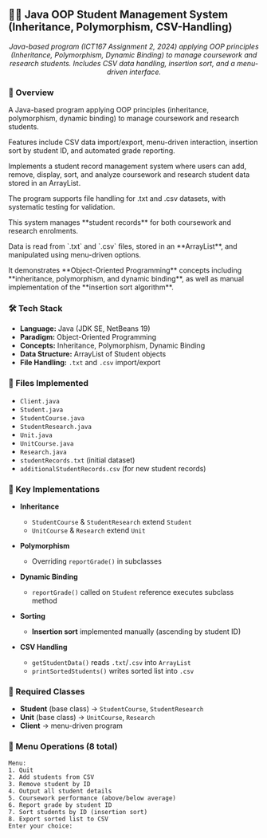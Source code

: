 <h2> 🧑‍🎓 Java OOP Student Management System (Inheritance, Polymorphism, CSV-Handling)</h2>

<p align="center">
  <i>Java-based program (ICT167 Assignment 2, 2024) applying OOP principles 
  (Inheritance, Polymorphism, Dynamic Binding) to manage coursework and research students.  
  Includes CSV data handling, insertion sort, and a menu-driven interface.</i>
</p>



<h3>📌 Overview</h3>

<p>
  A Java-based program applying OOP principles (inheritance, polymorphism, dynamic binding) to manage coursework and research students. 
</p>

<p>
  Features include CSV data import/export, menu-driven interaction, insertion sort by student ID, and automated grade reporting. 
</p>
<p>
  Implements a student record management system where users can add, remove, display, sort, and analyze coursework and research student data stored in an ArrayList. 
</p>
<p>
 The program supports file handling for .txt and .csv datasets, with systematic testing for validation.
</p>
<p>
  This system manages **student records** for both coursework and research enrolments.  
</p>
<p>
  Data is read from `.txt` and `.csv` files, stored in an **ArrayList**, and manipulated using menu-driven options.   
</p>
<p>
  It demonstrates **Object-Oriented Programming** concepts including **inheritance, polymorphism, and dynamic binding**, as well as manual implementation of the **insertion sort algorithm**. 
</p>



<h3>🛠️ Tech Stack</h3>

- **Language:** Java (JDK SE, NetBeans 19)  
- **Paradigm:** Object-Oriented Programming  
- **Concepts:** Inheritance, Polymorphism, Dynamic Binding  
- **Data Structure:** ArrayList of Student objects  
- **File Handling:** `.txt` and `.csv` import/export  

<h3>📂 Files Implemented</h3>

- `Client.java`  
- `Student.java`  
- `StudentCourse.java`  
- `StudentResearch.java`  
- `Unit.java`  
- `UnitCourse.java`  
- `Research.java`  
- `studentRecords.txt` (initial dataset)  
- `additionalStudentRecords.csv` (for new student records)  

<h3>🔑 Key Implementations</h3>

- **Inheritance**  
  - `StudentCourse` & `StudentResearch` extend `Student`  
  - `UnitCourse` & `Research` extend `Unit`  

- **Polymorphism**  
  - Overriding `reportGrade()` in subclasses  

- **Dynamic Binding**  
  - `reportGrade()` called on `Student` reference executes subclass method  

- **Sorting**  
  - **Insertion sort** implemented manually (ascending by student ID)  

- **CSV Handling**  
  - `getStudentData()` reads `.txt`/`.csv` into `ArrayList`  
  - `printSortedStudents()` writes sorted list into `.csv`  

<h3>🧩 Required Classes</h3>

- **Student** (base class) → `StudentCourse`, `StudentResearch`  
- **Unit** (base class) → `UnitCourse`, `Research`  
- **Client** → menu-driven program  

<h3>📜 Menu Operations (8 total)</h3>

```plaintext
Menu:
1. Quit
2. Add students from CSV
3. Remove student by ID
4. Output all student details
5. Coursework performance (above/below average)
6. Report grade by student ID
7. Sort students by ID (insertion sort)
8. Export sorted list to CSV
Enter your choice:
